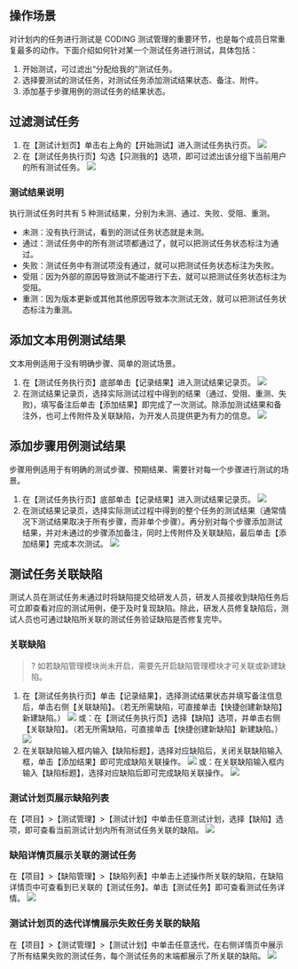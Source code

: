 ## 操作场景
对计划内的任务进行测试是 CODING 测试管理的重要环节，也是每个成员日常重复最多的动作。下面介绍如何针对某一个测试任务进行测试，具体包括：
1. 开始测试，可过滤出“分配给我的”测试任务。
2. 选择要测试的测试任务，对测试任务添加测试结果状态、备注、附件。
3. 添加基于步骤用例的测试任务的结果状态。

## 过滤测试任务

1. 在【测试计划页】单击右上角的【开始测试】进入测试任务执行页。
![](https://main.qcloudimg.com/raw/002185d57bfef0e99cca043511922469.png)
2. 在【测试任务执行页】勾选【只测我的】选项，即可过滤出该分组下当前用户的所有测试任务。
![](https://main.qcloudimg.com/raw/3d8c7728e1b2b8612e27574cf194c59c.png)

### 测试结果说明

执行测试任务时共有 5 种测试结果，分别为未测、通过、失败、受阻、重测。
- 未测：没有执行测试，看到的测试任务状态就是未测。
- 通过：测试任务中的所有测试项都通过了，就可以把测试任务状态标注为通过。
- 失败：测试任务中有测试项没有通过，就可以把测试任务状态标注为失败。
- 受阻：因为外部的原因导致测试不能进行下去，就可以把测试任务状态标注为受阻。
- 重测：因为版本更新或其他其他原因导致本次测试无效，就可以把测试任务状态标注为重测。

## 添加文本用例测试结果

文本用例适用于没有明确步骤、简单的测试场景。

1. 在【测试任务执行页】底部单击【记录结果】进入测试结果记录页。
![](https://main.qcloudimg.com/raw/ac377bb98459df6a33c8cdc283b68a7c.png)
2. 在测试结果记录页，选择实际测试过程中得到的结果（通过、受阻、重测、失败)，填写备注后单击【添加结果】即完成了一次测试。除添加测试结果和备注外，也可上传附件及关联缺陷，为开发人员提供更为有力的信息。
![](https://main.qcloudimg.com/raw/6747b1662c41d01de5fbb0ed84ec4e4a.png)

## 添加步骤用例测试结果

步骤用例适用于有明确的测试步骤、预期结果、需要针对每一个步骤进行测试的场景。

1. 在【测试任务执行页】底部单击【记录结果】进入测试结果记录页。
![](https://main.qcloudimg.com/raw/cf084d6d52d10c90143b3c19fc15064b.png)
2. 在测试结果记录页，选择实际测试过程中得到的整个任务的测试结果（通常情况下测试结果取决于所有步骤，而非单个步骤）。再分别对每个步骤添加测试结果，并对未通过的步骤添加备注，同时上传附件及关联缺陷，最后单击【添加结果】完成本次测试。
![](https://main.qcloudimg.com/raw/190b2c785b7caec841188a8a6cf7eac0.png)

## 测试任务关联缺陷

测试人员在测试任务未通过时将缺陷提交给研发人员，研发人员接收到缺陷任务后可立即查看对应的测试用例，便于及时复现缺陷。除此，研发人员修复缺陷后，测试人员也可通过缺陷所关联的测试任务验证缺陷是否修复完毕。

### 关联缺陷

>? 如若缺陷管理模块尚未开启，需要先开启缺陷管理模块才可关联或新建缺陷。

1. 在【测试任务执行页】单击【记录结果】，选择测试结果状态并填写备注信息后，单击右侧【关联缺陷】。（若无所需缺陷，可直接单击【快捷创建新缺陷】新建缺陷。）
![](https://main.qcloudimg.com/raw/35c7a34589d5445e0afce4db15dad1af.png)
或：在【测试任务执行页】选择【缺陷】选项，并单击右侧【关联缺陷】。（若无所需缺陷，可直接单击【快捷创建新缺陷】新建缺陷。）
![](https://main.qcloudimg.com/raw/9db5913b84d7f8e5f6bce75a0bd67767.png)
2. 在关联缺陷输入框内输入【缺陷标题】，选择对应缺陷后，关闭关联缺陷输入框，单击【添加结果】即可完成缺陷关联操作。
![](https://main.qcloudimg.com/raw/8ece5bb5e64499f7f0a250eb7d6c5d2f.png)
或：在关联缺陷输入框内输入【缺陷标题】，选择对应缺陷后即可完成缺陷关联操作。
![](https://main.qcloudimg.com/raw/70de89a9f3006213253972745af22f18.png)

### 测试计划页展示缺陷列表

在【项目】>【测试管理】>【测试计划】中单击任意测试计划，选择【缺陷】选项，即可查看当前测试计划内所有测试任务关联的缺陷。
![](https://main.qcloudimg.com/raw/14d9744befb582c234745d8c0598ec49.png)

### 缺陷详情页展示关联的测试任务

在【项目】>【缺陷管理】>【缺陷列表】中单击上述操作所关联的缺陷，在缺陷详情页中可查看到已关联的【测试任务】。单击【测试任务】即可查看测试任务详情。
![](https://main.qcloudimg.com/raw/dc7572e28901dbf65d843aaa28711c64.png)

### 测试计划页的迭代详情展示失败任务关联的缺陷

在【项目】>【测试管理】>【测试计划】中单击任意迭代，在右侧详情页中展示了所有结果失败的测试任务，每个测试任务的末端都展示了所关联的缺陷。
![](https://main.qcloudimg.com/raw/aabeebaf4c85430a0c44d1a0d64b1a84.png)


